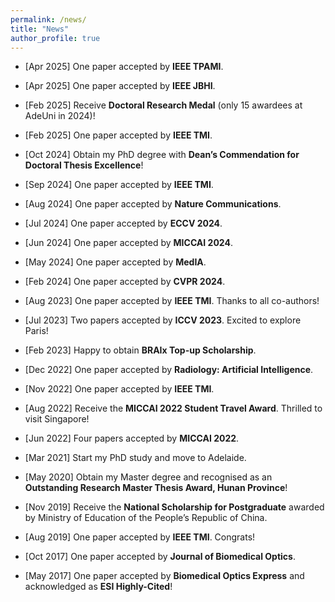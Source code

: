 ```yaml
---
permalink: /news/
title: "News"
author_profile: true
---
```

* [Apr 2025] One paper accepted by **IEEE TPAMI**.<br>
* [Apr 2025] One paper accepted by **IEEE JBHI**.<br>
* [Feb 2025] Receive **Doctoral Research Medal** (only 15 awardees at AdeUni in 2024)!
* [Feb 2025] One paper accepted by **IEEE TMI**.<br>

* [Oct 2024] Obtain my PhD degree with **Dean’s Commendation for Doctoral Thesis Excellence**!
* [Sep 2024] One paper accepted by **IEEE TMI**.<br>
* [Aug 2024] One paper accepted by **Nature Communications**.<br>
* [Jul 2024] One paper accepted by **ECCV 2024**.<br> 
* [Jun 2024] One paper accepted by **MICCAI 2024**.<br>
* [May 2024] One paper accepted by **MedIA**.<br>
* [Feb 2024] One paper accepted by **CVPR 2024**.<br> 
* [Aug 2023] One paper accepted by **IEEE TMI**. Thanks to all co-authors! <br> 
* [Jul 2023] Two papers accepted by **ICCV 2023**. Excited to explore Paris!<br> 
* [Feb 2023] Happy to obtain **BRAIx Top-up Scholarship**.<br> 

* [Dec 2022] One paper accepted by **Radiology: Artificial Intelligence**. <br>
* [Nov 2022] One paper accepted by **IEEE TMI**.
* [Aug 2022] Receive the **MICCAI 2022 Student Travel Award**. Thrilled to visit Singapore! <br>
* [Jun 2022] Four papers accepted by **MICCAI 2022**. <br>
* [Mar 2021] Start my PhD study and move to Adelaide.
  
* [May 2020] Obtain my Master degree and recognised as an **Outstanding Research Master Thesis Award, Hunan Province**!
* [Nov 2019] Receive the **National Scholarship for Postgraduate** awarded by Ministry of Education of the People’s Republic of China. <br>
* [Aug 2019] One paper accepted by **IEEE TMI**. Congrats!
* [Oct 2017] One paper accepted by **Journal of Biomedical Optics**. 
* [May 2017] One paper accepted by **Biomedical Optics Express** and acknowledged as **ESI Highly-Cited**! 

